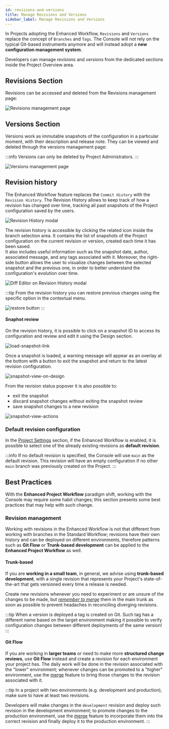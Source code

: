 ```yaml
---
id: revisions-and-versions
title: Manage Revisions and Versions
sidebar_label: Manage Revisions and Versions
---
```


In Projects adopting the Enhanced Workflow, `Revisions` and `Versions` replace the concept of `Branches` and `Tags`. The Console will not rely on the typical Git-based instruments anymore and will instead adopt a **new configuration management system**.

Developers can manage *revisions* and *versions* from the dedicated sections inside the Project Overview area.

## Revisions Section

 Revisions can be accessed and deleted from the Revisions management page:

![Revisions management page](img/revisions-overview.png)

## Versions Section

Versions work as immutable snapshots of the configuration in a particular moment, with their description and release note. They can be viewed and deleted through the versions management page:

:::info
Versions can only be deleted by Project Administrators.
:::

![Versions management page](img/versions-overview.png)

## Revision history 

The Enhanced Workflow feature replaces the `Commit History` with the `Revision History`. 
The Revision History allows to keep track of how a revision has changed over time, tracking all past snapshots of the Project configuration saved by the users.

![Revision History modal](img/revision-history.png)

The revision history is accessible by clicking the related icon inside the branch selection area.
It contains the list of snapshots of the Project configuration on the current revision or version, created each time it has been saved.  
It also includes useful information such as the snapshot date, author, associated message, and any tags associated with it.
Moreover, the right-side button allows the user to visualize changes between the selected snapshot and the previous one, in order to better understand the configuration's evolution over time.

![Diff Editor on Revision History modal](img/diff-editor-on-revision-history.png)

:::tip
From the revision history you can restore previous changes using the specific option in the contextual menu.

![restore button](img/revision-history-restore-changes-button.png)
:::

#### Snaphot review 

On the revision history, it is possible to click on a snapshot ID to access its configuration and review and edit it using the Design section.

![load-snapshot-link](img/load-snapshot-link.png)

Once a snapshot is loaded, a warning message will appear as an overlay at the bottom with a button to exit the snapshot and return to the latest revision configuration.

![snapshot-view-on-design](img/snapshot-view-on-design.png)

From the revision status popover it is also possible to:

- exit the snapshot
- discard snapshot changes without exiting the snapshot review
- save snapshot changes to a new revision

![snapshot-view-actions](img/snapshot-view-actions.png)

### Default revision configuration

In the [Project Settings](/console/project-configuration/project-settings.md) section, if the Enhanced Workflow is enabled, it is possible to select one of the already existing revisions as **default revision**.

:::info
If no default revision is specified, the Console will use `main` as the default revision.
This revision will have an empty configuration if no other `main` branch was previously created on the Project.
:::

## Best Practices

With the **Enhanced Project Workflow** paradigm shift, working with the Console may require some habit changes; this section presents some best practices that may help with such change.

### Revision management

Working with revisions in the Enhanced Workflow is not that different from working with branches in the Standard Workflow; revisions have their own history and can be deployed on different environments, therefore patterns such as **Git Flow** or **Trunk-based development** can be applied to the **Enhanced Project Workflow** as well.

#### Trunk-based

If you are **working in a small team**, in general, we advise using **trunk-based development**, with a single revision that represents your Project's state-of-the-art that gets versioned every time a release is needed.

Create new revisions whenever you need to experiment or are unsure of the changes to be made, but [*remember to merge*](/development_suite/api-console/api-design/merge_collaboration.md#how-to-perform-a-merge-of-configurations) them in the main trunk as soon as possible to prevent headaches in reconciling diverging revisions.

:::tip
When a version is deployed a tag is created on Git. Such tag has a different name based on the target environment making it possible to verify configuration changes between different deployments of the same version!
:::

#### Git Flow

If you are working in **larger teams** or need to make more **structured change reviews**, use **Git Flow** instead and create a revision for each environment your project has. The daily work will be done in the revision associated with the "lower" environment;
whenever changes can be promoted to a "higher" environment, use the [merge](/development_suite/api-console/api-design/merge_collaboration.md#how-to-perform-a-merge-of-configurations) feature to bring those changes to the revision associated with it.

:::tip
In a project with two environments (e.g. development and production), make sure to have at least two revisions.

Developers will make changes in the `development` revision and deploy such revision in the development environment; to promote changes to the production environment, use the [merge](/development_suite/api-console/api-design/merge_collaboration.md#how-to-perform-a-merge-of-configurations) feature to incorporate them into the correct revision and finally deploy it to the production environment.
:::
